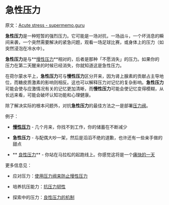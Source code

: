# 急性压力

原文：[Acute stress - supermemo.guru](https://supermemo.guru/wiki/Acute_stress)

**急性压力**是一种短暂的强烈压力。它可能是一场对抗，一场战斗，一个坏消息的瞬间来袭，一个突然需要解决的紧急问题，观看一场足球比赛，或身体上的压力（如突然浸泡在冷水中）。

**急性压力**是与**[慢性压力](https://supermemo.guru/wiki/Chronic_stress)**相对的，后者是那种「不愿消失」的压力。如果你的压力在第二天醒来的时候已经消失，你就知道这是急性压力。

在荷尔蒙水平上，**急性压力**可与**慢性压力**区分开来，因为肾上腺素的贡献占主导地位，而糖皮质激素的影响则相反。这也可以解释压力对记忆的复杂影响。**急性压力**可能会使与应激情况有关的记忆更加清晰，而**慢性压力**可能会使记忆变得模糊，从长远来看，可能会破坏认知功能和心理健康。

除了解决实际的根本问题外，对抗**急性压力**的最佳方法之一是部署[压力阀](https://supermemo.guru/wiki/Stress_valves)。

例子：

- **[慢性压力](https://supermemo.guru/wiki/Chronic_stress)** - 几个月来，你找不到工作，你的储蓄在不断减少

- **急性压力** - 与配偶大吵一架，然后是滔滔不绝的道歉，也许还有一些亲手做的甜点

- ** [良性压力](https://supermemo.guru/wiki/Eustress)** - 你站在马拉松的起跑线上。你感觉这将是一个[痛快的一天](https://supermemo.guru/wiki/Simple_formula_for_happiness)

更多信息见：

- 应对压力：[使用压力阀来防止慢性压力](https://supermemo.guru/wiki/Using_stress_valves_to_prevent_chronic_stress)

- 培养抗压能力：[抗压力韧性](https://supermemo.guru/wiki/Stress_resilience)

- 探索中的压力：[良性压力的机制](https://supermemo.guru/wiki/Mechanics_of_eustress)